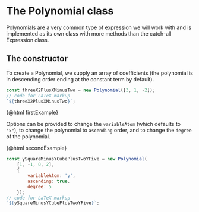 <script>
    import { Fraction, Polynomial } from '../../../../mathlify/src/index';
    import { math } from '$lib/math';
    const threeX2PlusXMinusTwo = new Polynomial([3, 1, -2]);
    const firstExample = math(`${threeX2PlusXMinusTwo}`);
    const ySquareMinusYCubePlusTwoYFive = new Polynomial(
        [1, -1, 0, 2],
        { 
            variableAtom: 'y',
            ascending: true,
            degree: 5
        });
    const secondExample = math(`${ySquareMinusYCubePlusTwoYFive}`);
</script>

# The Polynomial class

Polynomials are a very common type of expression we will work with
and is implemented as its own class with more methods than
the catch-all Expression class.

## The constructor

To create a Polynomial, we supply an array of coefficients 
(the polynomial is in descending order ending at the constant term by default).

```js
const threeX2PlusXMinusTwo = new Polynomial([3, 1, -2]);
// code for LaTeX markup
`${threeX2PlusXMinusTwo}`;
```

{@html firstExample}

Options can be provided to change the `variableAtom` (which defaults to `"x"`),
to change the polynomial to `ascending` order, and to change the `degree` of the
polynomial.

{@html secondExample}

```js
const ySquareMinusYCubePlusTwoYFive = new Polynomial(
    [1, -1, 0, 2],
    { 
        variableAtom: 'y',
        ascending: true,
        degree: 5
    });
// code for LaTeX markup
`${ySquareMinusYCubePlusTwoYFive}`;
```